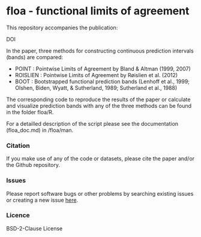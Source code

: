 # floa - **f**unctional **l**imits **o**f **a**greement

This repository accompanies the publication: 

DOI

In the paper, three methods for constructing continuous prediction intervals (bands) are compared:

- POINT : Pointwise Limits of Agreement by Bland & Altman (1999, 2007)
- ROISLIEN : Pointwise Limits of Agreement by Røislien et al. (2012)
- BOOT : Bootstrapped functional prediction bands (Lenhoff et al., 1999; Olshen, Biden, Wyatt, & Sutherland, 1989; Sutherland et al., 1988)

The corresponding code to reproduce the results of the paper or calculate and visualize prediction bands with any of the three methods can be found in the folder floa/R.

For a detailled description of the script please see the documentation (floa_doc.md) in /floa/man.

### Citation
If you make use of any of the code or datasets, please cite the paper and/or the Github repository.

### Issues
Please report software bugs or other problems by searching existing issues or creating a new issue [here](https://github.com/koda86/floa/issues).

### Licence
BSD-2-Clause License
